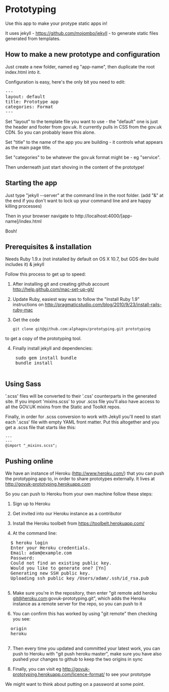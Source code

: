 Prototyping
===========

Use this app to make your protype static apps in!

It uses jekyll - https://github.com/mojombo/jekyll - to generate static files generated from templates.

## How to make a new prototype and configuration

Just create a new folder, named eg "app-name", then duplicate the root index.html into it.

Configuration is easy, here's the only bit you need to edit:

<pre>
---
layout: default
title: Prototype app
categories: Format
---
</pre>

Set "layout" to the template file you want to use - the "default" one is just the header and footer from gov.uk. It currently pulls in CSS from the gov.uk CDN. So you can probably leave this alone.

Set "title" to the name of the app you are building - it controls what appears as the main page title.

Set "categories" to be whatever the gov.uk format might be - eg "service".

Then underneath just start shoving in the content of the prototype!

## Starting the app

Just type "jekyll --server" at the command line in the root folder.
(add "&" at the end if you don't want to lock up your command line and are happy killing processes)

Then in your browser navigate to http://localhost:4000/[app-name]/index.html

Bosh!

## Prerequisites & installation

Needs Ruby 1.9.x (not installed by default on OS X 10.7, but GDS dev build includes it)
& jekyll

Follow this process to get up to speed:

1. After installing git and creating github account
http://help.github.com/mac-set-up-git/

2. Update Ruby, easiest way was to follow the "Install Ruby 1.9" instructions on
http://pragmaticstudio.com/blog/2010/9/23/install-rails-ruby-mac

3. Get the code

    `git clone git@github.com:alphagov/prototyping.git prototyping`

to get a copy of the prototyping tool.

4. Finally install jekyll and dependencies:

    <pre>
    sudo gem install bundle
    bundle install
    </pre>

## Using Sass

'.scss' files will be converted to their '.css' counterparts in the generated site. If you import 'mixins.scss' to your .scss file you'll also have access to all the GOV.UK mixins from the Static and Toolkit repos.

Finally, in order for .scss conversion to work with Jekyll you'll need to start each '.scss' file with empty YAML front matter. Put this altogether and you get a .scss file that starts like this:

    ---
    ---
    @import "_mixins.scss";

## Pushing online

We have an instance of Heroku (http://www.heroku.com/) that you can push the prototyping app to, in order to share prototypes externally. It lives at http://govuk-prototyping.herokuapp.com

So you can push to Heroku from your own machine follow these steps:

1. Sign up to Heroku

2. Get invited into our Heroku instance as a contributor

3. Install the Heroku toolbelt from https://toolbelt.herokuapp.com/

4. At the command line:

  <pre>
  $ heroku login
  Enter your Heroku credentials.
  Email: adam@example.com
  Password: 
  Could not find an existing public key.
  Would you like to generate one? [Yn] 
  Generating new SSH public key.
  Uploading ssh public key /Users/adam/.ssh/id_rsa.pub
  </pre>

5. Make sure you're in the repository, then enter "git remote add heroku git@heroku.com:govuk-prototyping.git", which adds the Heroku instance as a remote server for the repo, so you can push to it

6. You can confirm this has worked by using "git remote" then checking you see:

  <pre>
  origin
  heroku
  </pre>

7. Then every time you updated and committed your latest work, you can push to Heroku with "git push heroku master", make sure you have also pushed your changes to github to keep the two origins in sync

8. Finally, you can visit eg http://govuk-prototyping.herokuapp.com/licence-format/ to see your prototype

We might want to think about putting on a password at some point.